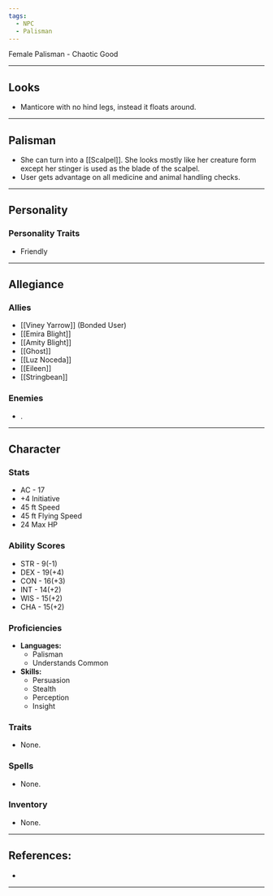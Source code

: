 ```yaml
---
tags:
  - NPC
  - Palisman
---
```

Female Palisman - Chaotic Good
****
## Looks
- Manticore with no hind legs, instead it floats around.
****
## Palisman
- She can turn into a [[Scalpel]]. She looks mostly like her creature form except her stinger is used as the blade of the scalpel.
- User gets advantage on all medicine and animal handling checks.
****
## Personality
### Personality Traits
- Friendly
****
## Allegiance
### Allies
- [[Viney Yarrow]] (Bonded User)
- [[Emira Blight]]
- [[Amity Blight]]
- [[Ghost]]
- [[Luz Noceda]]
- [[Eileen]]
- [[Stringbean]]
### Enemies
- .
****
## Character
### Stats
- AC - 17
- +4 Initiative
- 45 ft Speed
- 45 ft Flying Speed
- 24 Max HP
### Ability Scores
- STR - 9(-1)
- DEX - 19(+4)
- CON - 16(+3)
- INT - 14(+2)
- WIS - 15(+2)
- CHA - 15(+2)
### Proficiencies
- **Languages:**
	- Palisman
	- Understands Common
- **Skills:**
	- Persuasion
	- Stealth
	- Perception
	- Insight
### Traits
- None.
### Spells
- None.
### Inventory
- None.
****
## References:
- 
****